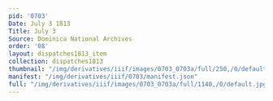 ```yaml
---
pid: '0703'
Date: July 3 1813
Title: July 3
Source: Dominica National Archives
order: '08'
layout: dispatches1813_item
collection: dispatches1813
thumbnail: "/img/derivatives/iiif/images/0703_0703a/full/250,/0/default.jpg"
manifest: "/img/derivatives/iiif/0703/manifest.json"
full: "/img/derivatives/iiif/images/0703_0703a/full/1140,/0/default.jpg"
---
```

